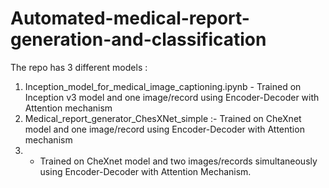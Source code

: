 # Automated-medical-report-generation-and-classification

The repo has 3 different models :

1. Inception_model_for_medical_image_captioning.ipynb - Trained on Inception v3 model and one image/record using Encoder-Decoder with Attention mechanism
2. Medical_report_generator_ChesXNet_simple :- Trained on CheXnet model and one image/record using Encoder-Decoder with Attention mechanism
3. - Trained on CheXnet model and two images/records simultaneously using Encoder-Decoder with Attention Mechanism.
